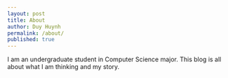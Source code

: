 ```yaml
---
layout: post
title: About
author: Duy Huynh
permalink: /about/
published: true
---
```

I am an undergraduate student in Computer Science major. This blog is all about what I am thinking and my story.

